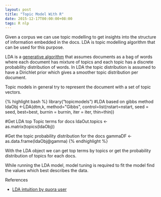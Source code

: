 ```yaml
---
layout: post
title: "Topic Model With R"
date: 2015-12-17T00:00:00+08:00
tags: R nlp
---
```


Given a corpus we can use topic modelling to get insights into the structure of information embedded in the docs. LDA is topic modelling algorithm that can be used for this purpose.

LDA is a [generative algorithm](/2013/12/14/discriminative-vs-generative-classifiers.html) that assumes documents as a bag of words where each document has mixture of topics and each topic has a discrete probability distribution of words. In LDA the topic distribution is assumed to have a Dirichlet prior which gives a smoother topic distribution per document.

Topic models in general try to represent the document with a set of topic vectors.

{% highlight bash %}
library(“topicmodels”)
#LDA based on gibbs method
ldaObj <-LDA(dtm,k, method="Gibbs", control=list(nstart=nstart, seed = seed, best=best, burnin = burnin, iter = iter, thin=thin))

#Get LDA top Topic terms for docs
ldaOut.topics <- as.matrix(topics(ldaObj))

#Get the topic probability distribution for the docs
gammaDF <- as.data.frame(ldaObj@gamma)
{% endhighlight %}

With the LDA object we can get top terms by topics or get the probability distribution of topics for each docs.

While running the LDA model, model tuning is required to fit the model find the values which best describes the data. 

References

- [LDA intuition by quora user](https://www.quora.com/What-is-a-good-explanation-of-Latent-Dirichlet-Allocation)

